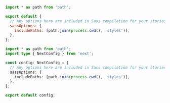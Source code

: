 ```js filename="next.config.js" language="js"
import * as path from 'path';

export default {
  // Any options here are included in Sass compilation for your stories
  sassOptions: {
    includePaths: [path.join(process.cwd(), 'styles')],
  },
};
```

```ts filename="next.config.ts" language="ts"
import * as path from 'path';
import type { NextConfig } from 'next';

const config: NextConfig = {
  // Any options here are included in Sass compilation for your stories
  sassOptions: {
    includePaths: [path.join(process.cwd(), 'styles')],
  },
};

export default config;
```